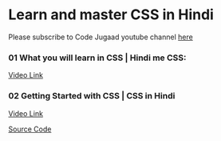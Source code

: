 # Learn and master CSS in Hindi
Please subscribe to Code Jugaad youtube channel [here](https://www.youtube.com/@code-jugaad)


### 01 What you will learn in CSS | Hindi me CSS:
[Video Link](https://www.youtube.com/watch?v=d7vpMSabEtc&list=PLCJnkfQYQcRlqcYiFwO7Z2IQi3LegftwQ&index=1&pp=iAQB)

### 02 Getting Started with CSS | CSS in Hindi
[Video Link](https://www.youtube.com/watch?v=yE1gW6-6Jsg&list=PLCJnkfQYQcRlqcYiFwO7Z2IQi3LegftwQ&index=2&pp=iAQB)

[Source Code](https://github.com/bitfumes/code-jugaad-css/tree/714c876d68f789b01b675ee27fecf6816c58f732)
